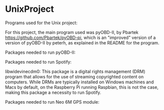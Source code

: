 # UnixProject
Programs used for the Unix project:

  For this project, the main program used was pyOBD-II, by Pbartek https://github.com/Pbartek/pyOBD-pi, 
  which is an "improved" version of a version of pyOBD-II by peterh, as explained in the README for the
  program. 

Packages needed to run pyOBD-II:



Packages needed to run Spotify:

  libwidevinecdm0: This package is a digital rights management (DRM) program that allows for the use
  of streaming copyrighted content on computers. While DRMs are typically installed on Windows machines
  and Macs by default, on the Raspberry Pi running Raspbian, this is not the case, making this package
  a necessity to run Spotify.

Packages needed to run Neo 6M GPS module:
  
